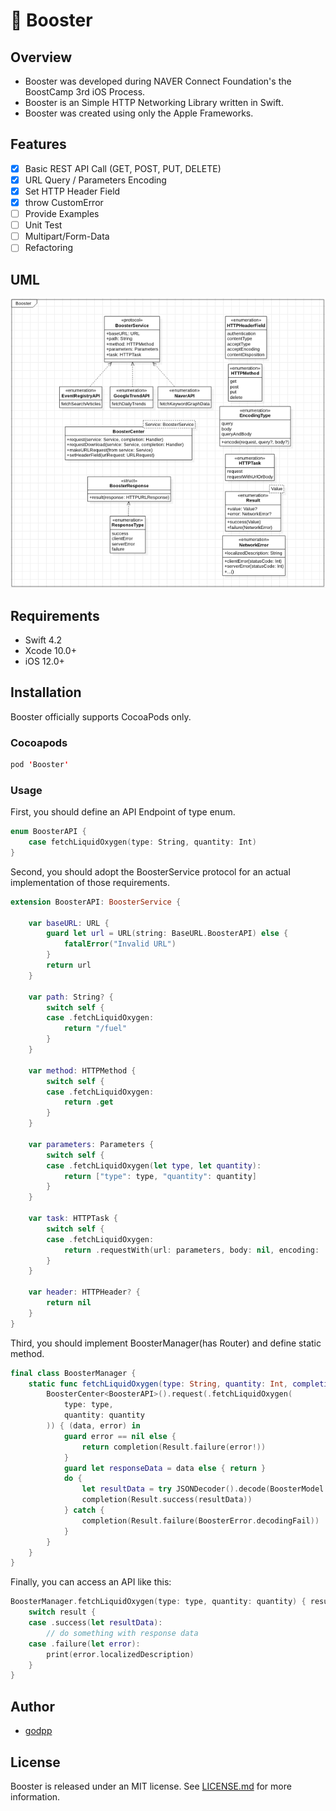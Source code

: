 # 🚀 Booster

## Overview

* Booster was developed during NAVER Connect Foundation's the BoostCamp 3rd iOS Process.
* Booster is an Simple HTTP Networking Library written in Swift.
* Booster was created using only the Apple Frameworks.

## Features

- [x] Basic REST API Call (GET, POST, PUT, DELETE)
- [x] URL Query / Parameters Encoding
- [x] Set HTTP Header Field
- [x] throw CustomError
- [ ] Provide Examples
- [ ] Unit Test
- [ ] Multipart/Form-Data
- [ ] Refactoring

## UML

![](./image/BoosterUML_Sample.png)

## Requirements

* Swift 4.2
* Xcode 10.0+
* iOS 12.0+

## Installation

Booster officially supports CocoaPods only.

### Cocoapods

```swift
pod 'Booster'
```

### Usage

First, you should define an API Endpoint of type enum.
```swift
enum BoosterAPI {
    case fetchLiquidOxygen(type: String, quantity: Int)
}
```

Second, you should adopt the BoosterService protocol for an actual implementation of those requirements.
```swift
extension BoosterAPI: BoosterService {
    
    var baseURL: URL {
        guard let url = URL(string: BaseURL.BoosterAPI) else {
            fatalError("Invalid URL")
        }
        return url
    }
    
    var path: String? {
        switch self {
        case .fetchLiquidOxygen:
            return "/fuel"
        }
    }
    
    var method: HTTPMethod {
        switch self {
        case .fetchLiquidOxygen:
            return .get
        }
    }
    
    var parameters: Parameters {
        switch self {
        case .fetchLiquidOxygen(let type, let quantity):
            return ["type": type, "quantity": quantity]
        }
    }
    
    var task: HTTPTask {
        switch self {
        case .fetchLiquidOxygen:
            return .requestWith(url: parameters, body: nil, encoding: .query)
        }
    }
    
    var header: HTTPHeader? {
        return nil
    }
}
```

Third, you should implement BoosterManager(has Router) and define static method.
```swift
final class BoosterManager {
    static func fetchLiquidOxygen(type: String, quantity: Int, completion: @escaping (Result<BoosterModel>) -> Void) {
        BoosterCenter<BoosterAPI>().request(.fetchLiquidOxygen(
            type: type,
            quantity: quantity
        )) { (data, error) in
            guard error == nil else {
                return completion(Result.failure(error!))
            }
            guard let responseData = data else { return }
            do {
                let resultData = try JSONDecoder().decode(BoosterModel.self, from: responseData)
                completion(Result.success(resultData))
            } catch {
                completion(Result.failure(BoosterError.decodingFail))
            }
        }
    }
}
```

Finally, you can access an API like this:
```swift
BoosterManager.fetchLiquidOxygen(type: type, quantity: quantity) { result in
    switch result {
    case .success(let resultData):
        // do something with response data
    case .failure(let error):
        print(error.localizedDescription)
    }
}
```

## Author

* [godpp](https://github.com/godpp)

## License

Booster is released under an MIT license. See [LICENSE.md](https://github.com/godpp/Booster/blob/master/LICENSE) for more information.
